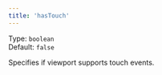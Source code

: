 ```yaml
---
title: 'hasTouch'
---
```


Type: `boolean`<br/>
Default: `false`

Specifies if viewport supports touch events.
